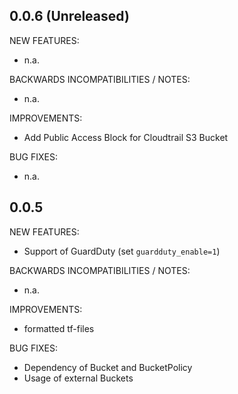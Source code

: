 ## 0.0.6 (Unreleased)

NEW FEATURES:
* n.a.

BACKWARDS INCOMPATIBILITIES / NOTES:
* n.a.

IMPROVEMENTS:
* Add Public Access Block for Cloudtrail S3 Bucket

BUG FIXES:
* n.a.

## 0.0.5

NEW FEATURES:
* Support of GuardDuty (set ```guardduty_enable=1```)

BACKWARDS INCOMPATIBILITIES / NOTES:
* n.a.

IMPROVEMENTS:
* formatted tf-files

BUG FIXES:
* Dependency of Bucket and BucketPolicy
* Usage of external Buckets

